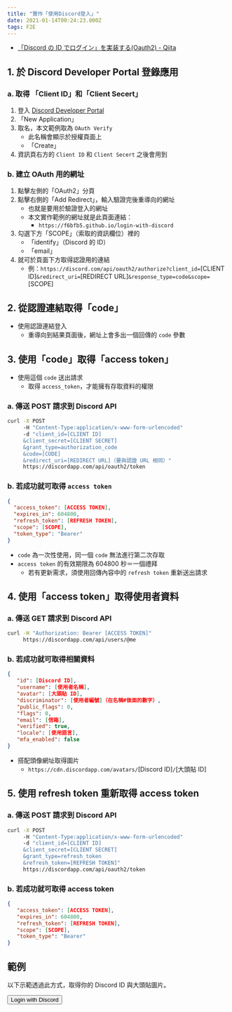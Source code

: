 ```yaml
---
title: "實作「使用Discord登入」"
date: 2021-01-14T00:24:23.000Z
tags: F2E
---
```


- [「Discord の ID でログイン」を実装する(Oauth2) - Qiita](https://qiita.com/masayoshi4649/items/46fdb744cb8255f5eb98)

## __1. 於 Discord Developer Portal 登錄應用__

### a. 取得 「Client ID」和「Client Secert」

1. 登入 [Discord Developer Portal](https://discord.com/developers/applications)
2. 「New Application」
3. 取名，本文範例取為 `OAuth Verify`
   - 此名稱會顯示於授權頁面上
   - 「Create」
4. 資訊頁右方的 `Client ID` 和 `Client Secert` 之後會用到

### b. 建立 OAuth 用的網址

1. 點擊左側的「OAuth2」分頁
2. 點擊右側的「Add Redirect」，輸入驗證完後重導向的網址
   - 也就是要用於驗證登入的網址
   - 本文實作範例的網址就是此頁面連結：
     - `https://f6bfb5.github.io/login-with-discord`
3. 勾選下方「SCOPE」（索取的資訊欄位）裡的
   - 「identify」（Discord 的 ID）
   - 「email」
4. 就可於頁面下方取得認證用的連結
   - 例：`https://discord.com/api/oauth2/authorize?client_id=`[CLIENT ID]`&redirect_uri=`[REDIRECT URL]`&response_type=code&scope=`[SCOPE]

## __2. 從認證連結取得「code」__

- 使用認證連結登入
  - 重導向到結果頁面後，網址上會多出一個回傳的 `code` 參數

## __3. 使用「code」取得「access token」__

- 使用這個 `code` 送出請求
  - 取得 `access_token`，才能擁有存取資料的權限

### a. 傳送 POST 請求到 Discord API

```bash
curl -X POST
     -H "Content-Type:application/x-www-form-urlencoded"
     -d "client_id=[CLIENT ID]
     &client_secret=[CLIENT SECRET]
     &grant_type=authorization_code
     &code=[CODE]
     &redirect_uri=[REDIRECT URL]（要與認證 URL 相同）"
     https://discordapp.com/api/oauth2/token
```

### b. 若成功就可取得 `access token`

```json
{
  "access_token": [ACCESS TOKEN],
  "expires_in": 604800,
  "refresh_token": [REFRESH TOKEN],
  "scope": [SCOPE],
  "token_type": "Bearer"
}
```

- `code` 為一次性使用，同一個 `code` 無法進行第二次存取
- `access token` 的有效期限為 604800 秒＝一個禮拜
  - 若有更新需求，須使用回傳內容中的 `refresh token` 重新送出請求

## __4. 使用「access token」取得使用者資料__

### a. 傳送 GET 請求到 Discord API

```bash
curl -H "Authorization: Bearer [ACCESS TOKEN]"
     https://discordapp.com/api/users/@me
```

### b. 若成功就可取得相關資料

```json
{
   "id": [Discord ID],
   "username": [使用者名稱],
   "avatar": [大頭貼 ID],
   "discriminator": [使用者編號]（在名稱#後面的數字）,
   "public_flags": 0,
   "flags": 0,
   "email": [信箱],
   "verified": true,
   "locale": [使用語言],
   "mfa_enabled": false
}
```

- 搭配頭像網址取得圖片
  - `https://cdn.discordapp.com/avatars/`[Discord ID]`/`[大頭貼 ID]

## __5. 使用 refresh token 重新取得 access token__

### a. 傳送 POST 請求到 Discord API

```bash
curl -X POST
     -H "Content-Type:application/x-www-form-urlencoded"
     -d "client_id=[CLIENT ID]
     &client_secret=[CLIENT SECRET]
     &grant_type=refresh_token
     &refresh_token=[REFRESH TOKEN]"
     https://discordapp.com/api/oauth2/token
```

### b. 若成功就可取得 access token

```json
{
   "access_token": [ACCESS TOKEN],
   "expires_in": 604800,
   "refresh_token": [REFRESH TOKEN],
   "scope": [SCOPE],
   "token_type": "Bearer"
}
```

## __範例__

以下示範透過此方式，取得你的 Discord ID 與大頭貼圖片。

<button id="js-discord-button">Login with Discord</button>
<span id="js-discord-status" />

<div class="discord-card" id="js-discord-card" style="display: none">
  <img alt="profile" class="discord-card--image" id="js-discord-card--image">
  <div class="discord-card--username" id="js-discord-card--username"></div>
</div>

<style>
.discord-card--image {
  margin-left: 0 !important;
}
</style>

<script>
import { onMount } from 'svelte';

const clientID = "798950274114781204";
const redirectUri = "https://f6bfb5.github.io/login-with-discord";
const scope = "identify email"

function handleClick() {
   document.location.href = `https://discord.com/api/oauth2/authorize
?client_id=${clientID}
&redirect_uri=${encodeURIComponent(redirectUri)}
&response_type=code
&scope=${encodeURIComponent(scope)}`;
}

   onMount(() => {
// window.addEventListener('load', function() {
   document.getElementById("js-discord-button").addEventListener("click", handleClick);
   // 1. get code from url params
   const urlParams = new URLSearchParams(window.location.search);
   if(urlParams.has("code")) { 
     // 2. post code to get token
     const clientSecret = "3c-TeN5NxElL4la8E6h5BlT4zDHigser";
     const apiUrl = 'https://discordapp.com/api/oauth2/token'
     const data = {
        'client_id': clientID,
        'client_secret': clientSecret,
        'grant_type': 'authorization_code',
        'code': urlParams.get("code"),
        'redirect_uri': redirectUri,
        'scope': scope
     }
     // put payload together
     const formBody = 
     Object.keys(data)
     .map(key => encodeURIComponent(key) 
       + '=' 
       + encodeURIComponent(data[key]))
     .join('&');
     // send post
     const resultData = fetch(apiUrl, {
        method: "POST",
        headers: {
           "content-type": "application/x-www-form-urlencoded"
        },
        body: formBody,
     })
     .then(function(response) {
        if( !response.ok ) {
           throw new Error(response.statusText)
        }
        document.getElementById("js-discord-status").innerText = "token got";
        return response.json()
     })
     // 3. get user data
     .then(function(data) {
        let accessToken = data.access_token;
        const userApiUrl = 'https://discordapp.com/api/users/@me';
        return fetch(userApiUrl, {
           method: "GET",
           headers: {
              "authorization": "Bearer " + accessToken,
           }
        })
     })
     .then(function(response) {
        if( !response.ok ) {
           throw new Error(response.statusText)
        }
        document.getElementById("js-discord-status").innerText = "user data got";
        return response.json();
     })
     .catch(function(error) {
        document.getElementById("js-discord-status").innerText = error;
     })
     // 4. display user data
     resultData.then(function(r) {
        if(r != undefined){
          document.getElementById("js-discord-card").style.display="block";
          document.getElementById("js-discord-card--image").src=`https://cdn.discordapp.com/avatars/${r.id}/${r.avatar}`;
          document.getElementById("js-discord-card--username").innerText=`${r.username}#${r.discriminator}`
        }
     })
   } else {
      document.getElementById("js-discord-status").innerText = "Not logged in";
   }
// })
})
</script>
